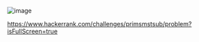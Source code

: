 ![image](https://github.com/user-attachments/assets/90980a64-dd2c-4e10-b3d3-339524893cc8)

https://www.hackerrank.com/challenges/primsmstsub/problem?isFullScreen=true
